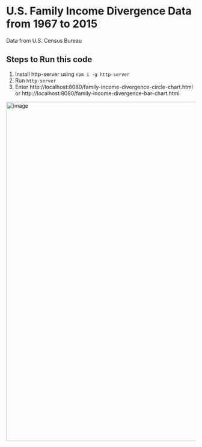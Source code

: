 # U.S. Family Income Divergence Data from 1967 to 2015

Data from U.S. Census Bureau

## Steps to Run this code

1. Install http-server using `npm i -g http-server`
3. Run `http-server`
4. Enter http://localhost:8080/family-income-divergence-circle-chart.html or http://localhost:8080/family-income-divergence-bar-chart.html


<img width="901" alt="image" src="https://user-images.githubusercontent.com/62676880/200753093-e03c2afb-4b55-4ae4-91be-d6f9749e3efd.png">
